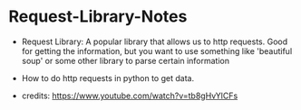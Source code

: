 # Request-Library-Notes

- Request Library: A popular library that allows us to http requests. Good for getting the information, but you want to 
    use something like 'beautiful soup' or some other library to parse certain information

- How to do http requests in python to get data.

- credits: https://www.youtube.com/watch?v=tb8gHvYlCFs